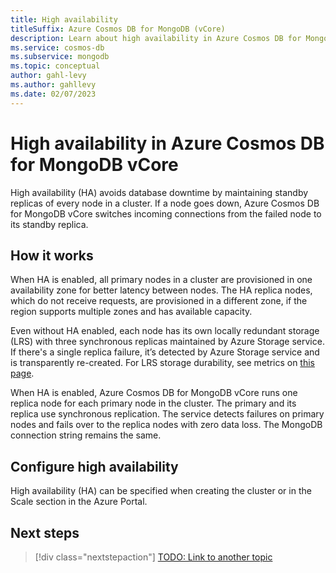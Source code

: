 ```yaml
---
title: High availability 
titleSuffix: Azure Cosmos DB for MongoDB (vCore)
description: Learn about high availability in Azure Cosmos DB for MongoDB vCore.
ms.service: cosmos-db
ms.subservice: mongodb
ms.topic: conceptual
author: gahl-levy
ms.author: gahllevy
ms.date: 02/07/2023
---
```


# High availability in Azure Cosmos DB for MongoDB vCore

High availability (HA) avoids database downtime by maintaining standby replicas of every node in a cluster. If a node goes down, Azure Cosmos DB for MongoDB vCore switches incoming connections from the failed node to its standby replica.

## How it works

When HA is enabled, all primary nodes in a cluster are provisioned in one availability zone for better latency between nodes. The HA replica nodes, which do not receive requests, are provisioned in a different zone, if the region supports multiple zones and has available capacity.

Even without HA enabled, each node has its own locally redundant storage (LRS) with three synchronous replicas maintained by Azure Storage service. If there's a single replica failure, it’s detected by Azure Storage service and is transparently re-created. For LRS storage durability, see metrics on [this page](../../../storage/common/storage-redundancy.md#summary-of-redundancy-options).

When HA is enabled, Azure Cosmos DB for MongoDB vCore runs one replica node for each primary node in the cluster. The primary and its replica use synchronous replication. The service detects failures on primary nodes and fails over to the replica nodes with zero data loss. The MongoDB connection string remains the same. 

## Configure high availability

High availability (HA) can be specified when creating the cluster or in the Scale section in the Azure Portal.

## Next steps

> [!div class="nextstepaction"]
> [TODO: Link to another topic](about:blank)
